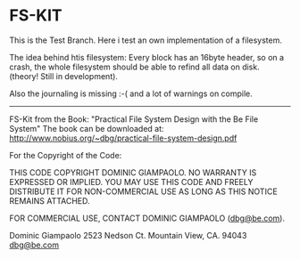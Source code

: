 FS-KIT
======

This is the Test Branch. Here i test an own implementation of a filesystem.

The idea behind htis filesystem: Every block has an 16byte header, so on a crash, the whole filesystem should be able to refind all data on disk. (theory! Still in development).

Also the journaling is missing :-( and a lot of warnings on compile.


------------------------------------------------------------
FS-Kit from the Book: "Practical File System Design with the Be File System"
The book can be downloaded at: http://www.nobius.org/~dbg/practical-file-system-design.pdf

For the Copyright of the Code:

  THIS CODE COPYRIGHT DOMINIC GIAMPAOLO.  NO WARRANTY IS EXPRESSED
  OR IMPLIED.  YOU MAY USE THIS CODE AND FREELY DISTRIBUTE IT FOR
  NON-COMMERCIAL USE AS LONG AS THIS NOTICE REMAINS ATTACHED.

  FOR COMMERCIAL USE, CONTACT DOMINIC GIAMPAOLO (dbg@be.com).

  Dominic Giampaolo
  2523 Nedson Ct.
  Mountain View, CA. 94043
  dbg@be.com


